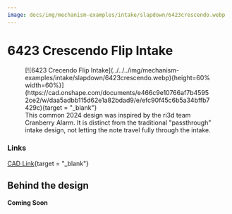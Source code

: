 ```yaml
---
image: docs/img/mechanism-examples/intake/slapdown/6423crescendo.webp
---
```


# 6423 Crescendo Flip Intake

<figure markdown="span">
[![6423 Crecendo Flip Intake](../../../img/mechanism-examples/intake/slapdown/6423crescendo.webp){height=60% width=60%}](https://cad.onshape.com/documents/e466c9e10766af7b45952ce2/w/daa5adbb115d62e1a82bdad9/e/efc90f45c6b5a34bffb7429c){target = "_blank"}
<figcaption>This common 2024 design was inspired by the ri3d team Cranberry Alarm. It is distinct from the traditional "passthrough" intake design, not letting the note travel fully through the intake. </figcaption>
</figure>

### Links

[CAD Link](https://cad.onshape.com/documents/e466c9e10766af7b45952ce2/w/daa5adbb115d62e1a82bdad9/e/efc90f45c6b5a34bffb7429c){target = "_blank"}

## Behind the design

**Coming Soon**


<br>